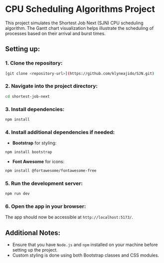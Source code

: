 # CPU Scheduling Algorithms Project

This project simulates the Shortest Job Next (SJN) CPU scheduling algorithm. The Gantt chart visualization helps illustrate the scheduling of processes based on their arrival and burst times.

## Setting up:

### 1. Clone the repository:
```bash
[git clone <repository-url>](https://github.com/klyneajido/SJN.git)
```

### 2. Navigate into the project directory:
```bash
cd shortest-job-next
```

### 3. Install dependencies:
```bash
npm install
```

### 4. Install additional dependencies if needed:
- **Bootstrap** for styling:
```bash
npm install bootstrap
```
- **Font Awesome** for icons:
```bash
npm install @fortawesome/fontawesome-free
```

### 5. Run the development server:
```bash
npm run dev
```

### 6. Open the app in your browser:
The app should now be accessible at `http://localhost:5173/`.

## Additional Notes:
- Ensure that you have `Node.js` and `npm` installed on your machine before setting up the project.
- Custom styling is done using both Bootstrap classes and CSS modules.
